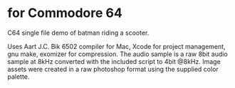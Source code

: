 # for Commodore 64
C64 single file demo of batman riding a scooter.

Uses Aart J.C. Bik 6502 compiler for Mac, Xcode for project management, gnu make, exomizer for compression. The audio sample is a raw 8bit audio sample at 8kHz converted with the included script to 4bit @8kHz. Image assets were created in a raw photoshop format using the supplied color palette.
